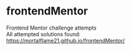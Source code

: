 # frontendMentor

Frontend Mentor challenge attempts</br>
All attempted solutions found: https://mortalflame21.github.io/frontendMentor/
